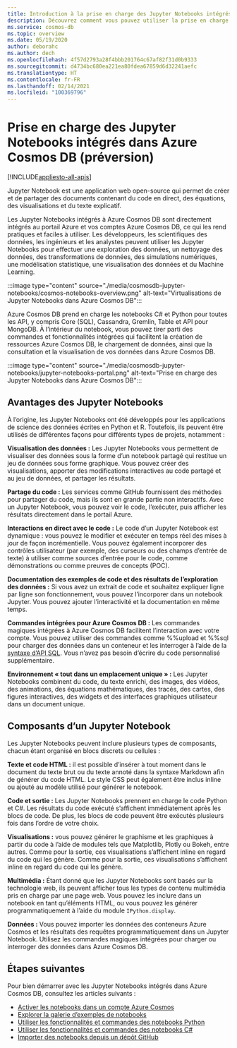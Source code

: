 ```yaml
---
title: Introduction à la prise en charge des Jupyter Notebooks intégrés dans Azure Cosmos DB (préversion)
description: Découvrez comment vous pouvez utiliser la prise en charge des Jupyter Notebooks intégrés dans Azure Cosmos DB pour exécuter des requêtes de manière interactive.
ms.service: cosmos-db
ms.topic: overview
ms.date: 05/19/2020
author: deborahc
ms.author: dech
ms.openlocfilehash: 4f57d2793a28f4bbb201764c67af82f31d0b9333
ms.sourcegitcommit: d4734bc680ea221ea80fdea67859d6d32241aefc
ms.translationtype: HT
ms.contentlocale: fr-FR
ms.lasthandoff: 02/14/2021
ms.locfileid: "100369796"
---
```

# <a name="built-in-jupyter-notebooks-support-in-azure-cosmos-db-preview"></a>Prise en charge des Jupyter Notebooks intégrés dans Azure Cosmos DB (préversion)
[!INCLUDE[appliesto-all-apis](includes/appliesto-all-apis.md)]

Jupyter Notebook est une application web open-source qui permet de créer et de partager des documents contenant du code en direct, des équations, des visualisations et du texte explicatif. 

Les Jupyter Notebooks intégrés à Azure Cosmos DB sont directement intégrés au portail Azure et vos comptes Azure Cosmos DB, ce qui les rend pratiques et faciles à utiliser. Les développeurs, les scientifiques des données, les ingénieurs et les analystes peuvent utiliser les Jupyter Notebooks pour effectuer une exploration des données, un nettoyage des données, des transformations de données, des simulations numériques, une modélisation statistique, une visualisation des données et du Machine Learning.

:::image type="content" source="./media/cosmosdb-jupyter-notebooks/cosmos-notebooks-overview.png" alt-text="Virtualisations de Jupyter Notebooks dans Azure Cosmos DB":::

Azure Cosmos DB prend en charge les notebooks C# et Python pour toutes les API, y compris Core (SQL), Cassandra, Gremlin, Table et API pour MongoDB. À l’intérieur du notebook, vous pouvez tirer parti des commandes et fonctionnalités intégrées qui facilitent la création de ressources Azure Cosmos DB, le chargement de données, ainsi que la consultation et la visualisation de vos données dans Azure Cosmos DB. 

:::image type="content" source="./media/cosmosdb-jupyter-notebooks/jupyter-notebooks-portal.png" alt-text="Prise en charge des Jupyter Notebooks dans Azure Cosmos DB":::

## <a name="benefits-of-jupyter-notebooks"></a>Avantages des Jupyter Notebooks

À l’origine, les Jupyter Notebooks ont été développés pour les applications de science des données écrites en Python et R. Toutefois, ils peuvent être utilisés de différentes façons pour différents types de projets, notamment :

**Visualisation des données :** Les Jupyter Notebooks vous permettent de visualiser des données sous la forme d’un notebook partagé qui restitue un jeu de données sous forme graphique. Vous pouvez créer des visualisations, apporter des modifications interactives au code partagé et au jeu de données, et partager les résultats.

**Partage du code :** Les services comme GitHub fournissent des méthodes pour partager du code, mais ils sont en grande partie non interactifs. Avec un Jupyter Notebook, vous pouvez voir le code, l’exécuter, puis afficher les résultats directement dans le portail Azure.

**Interactions en direct avec le code :** Le code d’un Jupyter Notebook est dynamique : vous pouvez le modifier et exécuter en temps réel des mises à jour de façon incrémentielle. Vous pouvez également incorporer des contrôles utilisateur (par exemple, des curseurs ou des champs d’entrée de texte) à utiliser comme sources d’entrée pour le code, comme démonstrations ou comme preuves de concepts (POC).

**Documentation des exemples de code et des résultats de l’exploration des données :** Si vous avez un extrait de code et souhaitez expliquer ligne par ligne son fonctionnement, vous pouvez l’incorporer dans un notebook Jupyter. Vous pouvez ajouter l’interactivité et la documentation en même temps.

**Commandes intégrées pour Azure Cosmos DB :** Les commandes magiques intégrées à Azure Cosmos DB facilitent l’interaction avec votre compte. Vous pouvez utiliser des commandes comme %%upload et %%sql pour charger des données dans un conteneur et les interroger à l’aide de la [syntaxe d’API SQL](sql-query-getting-started.md). Vous n’avez pas besoin d’écrire du code personnalisé supplémentaire.

**Environnement « tout dans un emplacement unique » :** Les Jupyter Notebooks combinent du code, du texte enrichi, des images, des vidéos, des animations, des équations mathématiques, des tracés, des cartes, des figures interactives, des widgets et des interfaces graphiques utilisateur dans un document unique.

## <a name="components-of-a-jupyter-notebook"></a>Composants d’un Jupyter Notebook

Les Jupyter Notebooks peuvent inclure plusieurs types de composants, chacun étant organisé en blocs discrets ou cellules :

**Texte et code HTML :** il est possible d’insérer à tout moment dans le document du texte brut ou du texte annoté dans la syntaxe Markdown afin de générer du code HTML. Le style CSS peut également être inclus inline ou ajouté au modèle utilisé pour générer le notebook.

**Code et sortie :** Les Jupyter Notebooks prennent en charge le code Python et C#. Les résultats du code exécuté s’affichent immédiatement après les blocs de code. De plus, les blocs de code peuvent être exécutés plusieurs fois dans l’ordre de votre choix.

**Visualisations :** vous pouvez générer le graphisme et les graphiques à partir du code à l’aide de modules tels que Matplotlib, Plotly ou Bokeh, entre autres. Comme pour la sortie, ces visualisations s’affichent inline en regard du code qui les génère. Comme pour la sortie, ces visualisations s’affichent inline en regard du code qui les génère.

**Multimédia :** Étant donné que les Jupyter Notebooks sont basés sur la technologie web, ils peuvent afficher tous les types de contenu multimédia pris en charge par une page web. Vous pouvez les inclure dans un notebook en tant qu’éléments HTML, ou vous pouvez les générer programmatiquement à l’aide du module `IPython.display`.

**Données :** Vous pouvez importer les données des conteneurs Azure Cosmos et les résultats des requêtes programmatiquement dans un Jupyter Notebook. Utilisez les commandes magiques intégrées pour charger ou interroger des données dans Azure Cosmos DB. 

## <a name="next-steps"></a>Étapes suivantes

Pour bien démarrer avec les Jupyter Notebooks intégrés dans Azure Cosmos DB, consultez les articles suivants :

* [Activer les notebooks dans un compte Azure Cosmos](enable-notebooks.md)
* [Explorer la galerie d’exemples de notebooks](https://cosmos.azure.com/gallery.html)
* [Utiliser les fonctionnalités et commandes des notebooks Python](use-python-notebook-features-and-commands.md)
* [Utiliser les fonctionnalités et commandes des notebooks C#](use-csharp-notebook-features-and-commands.md)
* [Importer des notebooks depuis un dépôt GitHub](import-github-notebooks.md)